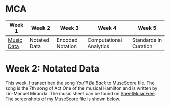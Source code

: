 # MCA

| Week 1 | Week 2 | Week 3 | Week 4 | Week 5 |
| ---|---|---|---|---|
| [Music Data](README.md) | Notated Data | Encoded Notation | Computational Analytics | Standards in Curation |

# Week 2: Notated Data 

This week, I transcribed the song *You'll Be Back* to MuseScore file. The song is the 7th song of Act One of the musical Hamilton and is written by Lin-Manuel Miranda. 
The music sheet can be found on [SheetMusicFree](https://sheetmusic-free.com/youll-be-back-sheet-music-hamilton/). 
The screenshots of my MuseScore file is shown below. 
